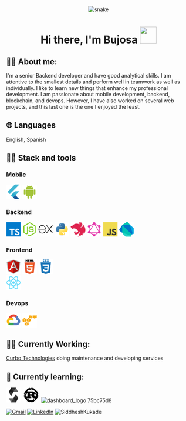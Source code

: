 <br />
<p align="center">
  <img src="https://github.com/bujosa/bujosa/raw/output/github-contribution-grid-snake.svg" alt="snake"></center>
</p>

<h1 align="center">Hi there, I'm Bujosa  <img src="https://user-images.githubusercontent.com/39348045/212607502-d7960abd-66da-4060-b309-7a4f3737cc9f.gif"
         height="45"
         width="45" />
</h1>

## 👨‍💻 About me:

I'm a senior Backend developer and have good analytical skills. I am attentive to the smallest details and perform well in teamwork as well as individually. I like to learn new things that enhance my professional development. I am passionate about mobile development, backend, blockchain, and devops. However, I have also worked on several web projects, and this last one is the one I enjoyed the least.

## 🌐 Languages

English, Spanish

## 👨‍💻 Stack and tools

### Mobile

<img src="https://github.com/devicons/devicon/blob/master/icons/flutter/flutter-original.svg"  title="Flutter" alt="Flutter" width="40" height="40"/> <img src="https://github.com/devicons/devicon/blob/master/icons/android/android-original.svg"  title="Android" alt="Android" width="40" height="40"/>

### Backend

<img src="https://github.com/devicons/devicon/blob/master/icons/typescript/typescript-original.svg"  title="Typescript" alt="Typescript" width="40" height="40"/> <img src="https://github.com/devicons/devicon/blob/master/icons/nodejs/nodejs-original.svg"  title="Nodejs" alt="Nodejs" width="40" height="40"/> <img src="https://github.com/devicons/devicon/blob/master/icons/express/express-original.svg"  title="Nodejs" alt="Nodejs" width="40" height="40"/> <img src="https://github.com/devicons/devicon/blob/master/icons/python/python-original.svg"  title="Nodejs" alt="Nodejs" width="40" height="40"/>
<img src="https://github.com/devicons/devicon/blob/master/icons/nestjs/nestjs-plain.svg"  title="Dart" alt="Dart" width="40" height="40"/> <img src="https://github.com/devicons/devicon/blob/master/icons/graphql/graphql-plain.svg"  title="GraphQL" alt="GraphQL" width="40" height="40"/> <img src="https://github.com/devicons/devicon/blob/master/icons/javascript/javascript-original.svg"  title="JS" alt="JS" width="40" height="40"/> <img src="https://github.com/devicons/devicon/blob/master/icons/dart/dart-original.svg"  title="Dart" alt="Dart" width="40" height="40"/>

### Frontend

<img src="https://github.com/devicons/devicon/blob/master/icons/angularjs/angularjs-original.svg"  title="Angularjs" alt="Angularjs" width="40" height="40"/> <img src="https://github.com/devicons/devicon/blob/master/icons/html5/html5-original-wordmark.svg" title="HTML5" alt="HTML" width="40" height="40"/> <img src="https://github.com/devicons/devicon/blob/master/icons/css3/css3-plain-wordmark.svg"  title="CSS3" alt="CSS" width="40" height="40"/>  
<img src="https://github.com/devicons/devicon/blob/master/icons/react/react-original.svg"  title="react" alt="react" width="40" height="40"/>

### Devops

<img src="https://github.com/devicons/devicon/blob/master/icons/googlecloud/googlecloud-original.svg" title="Google Cloud" alt="Google Cloud" width="40" height="40"/> <img src="https://github.com/devicons/devicon/blob/master/icons/amazonwebservices/amazonwebservices-original.svg" title="AWS" alt="AWS" width="40" height="40"/>

## 🧑‍💼 Currently Working:

[Curbo Technologies](https://curbo.com) doing maintenance and developing services

## 🌱 Currently learning:

<img src="https://github.com/devicons/devicon/blob/master/icons/solidity/solidity-original.svg"  title="Solidity" alt="Solidity" width="40" height="40"/>&nbsp;
<img src="https://github.com/devicons/devicon/blob/master/icons/rust/rust-plain.svg"  title="Rust" alt="Rust" width="40" height="40"/>&nbsp;
![dashboard_logo 75bc75d8](https://user-images.githubusercontent.com/39348045/221498699-eb769bbf-cdeb-4d1f-89e1-1eb626349213.svg)

[![Gmail](https://img.shields.io/badge/-GMAIL-D14836?style=for-the-badge&logo=gmail&logoColor=white)](mailto:davidbujosa@gmail.com)
[![LinkedIn](https://img.shields.io/badge/-LINKEDIN-0077B5?style=for-the-badge&logo=linkedin&logoColor=white)](https://www.linkedin.com/in/davidbujosa/)
<img src="https://komarev.com/ghpvc/?username=bujosa&label=Profile%20views&color=0e75b6&style=for-the-badge" alt="SiddheshKukade" />
